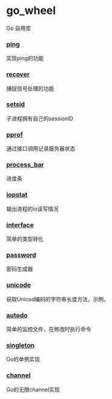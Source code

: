 # go_wheel
Go 自用库

### [ping](./ping/check_ping.go)
实现ping的功能
### [recover](./recover/sign_recover.go)
捕捉信号处理的功能
### [setsid](./setsid/setsid.go)
子进程拥有自己的sessionID
### [pprof](./pprof/pprof.go)
通过接口调用记录服务器状态
### [process_bar](./process_bar/process_bar.go)
进度条
### [iopstat](./iopstat/iopstat.go)
输出进程的io读写情况
### [interface](./interface/interface.go)
简单的类型转化
### [password](./password/password.go)
密码生成器
### [unicode](./unicode/unicode.go)
获取Unicod编码的字符串长度方法，示例。
### [autodo](./autodo/autodo.go)
简单的监控文件，在修改时执行命令
### [singleton](./singleton/singleton.go)
Go的单例实现
### [channel](./channel/queue.go)
Go的无限channel实现
